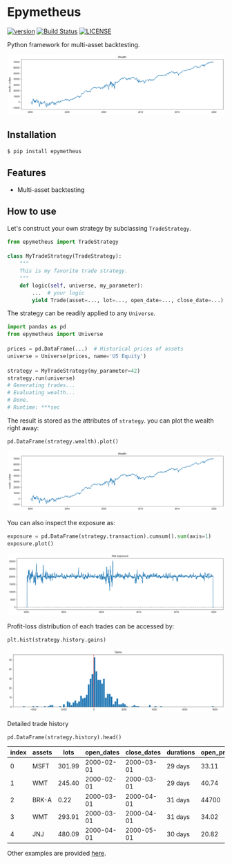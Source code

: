 # Epymetheus

[![version](https://img.shields.io/pypi/v/epymetheus.svg)](https://pypi.org/project/epymetheus/)
[![Build Status](https://travis-ci.com/simaki/epymetheus.svg?branch=master)](https://travis-ci.com/simaki/epymetheus)
[![LICENSE](https://img.shields.io/github/license/simaki/epymetheus)](LICENSE)

Python framework for multi-asset backtesting.

![wealth](sample/howto/wealth.png)

## Installation

```sh
$ pip install epymetheus
```

## Features

- Multi-asset backtesting

## How to use

Let's construct your own strategy by subclassing `TradeStrategy`.

```python
from epymetheus import TradeStrategy

class MyTradeStrategy(TradeStrategy):
    """
    This is my favorite trade strategy.
    """
    def logic(self, universe, my_parameter):
        ...  # your logic
        yield Trade(asset=..., lot=..., open_date=..., close_date=...)
```

The strategy can be readily applied to any `Universe`.

```python
import pandas as pd
from epymetheus import Universe

prices = pd.DataFrame(...)  # Historical prices of assets
universe = Universe(prices, name='US Equity')

strategy = MyTradeStrategy(my_parameter=42)
strategy.run(universe)
# Generating trades...
# Evaluating wealth...
# Done.
# Runtime: ***sec
```

The result is stored as the attributes of `strategy`.
you can plot the wealth right away:

```python
pd.DataFrame(strategy.wealth).plot()
```

![wealth](sample/howto/wealth.png)

You can also inspect the exposure as:

```python
exposure = pd.DataFrame(strategy.transaction).cumsum().sum(axis=1)
exposure.plot()
```

![wealth](sample/howto/exposure.png)

Profit-loss distribution of each trades can be accessed by:

```python
plt.hist(strategy.history.gains)
```

![wealth](sample/howto/gains.png)

Detailed trade history

```python
pd.DataFrame(strategy.history).head()
```

index|assets|lots|open_dates|close_dates|durations|open_prices|gains
-----|------|----|----------|-----------|---------|-----------|-----
0|MSFT|301.99|2000-02-01|2000-03-01|29 days|33.11|-1177.90
1|WMT|245.40|2000-02-01|2000-03-01|29 days|40.74|-1650.68
2|BRK-A|0.22|2000-03-01|2000-04-01|31 days|44700|0,2796.42
3|WMT|293.91|2000-03-01|2000-04-01|31 days|34.02|1545.11
4|JNJ|480.09|2000-04-01|2000-05-01|30 days|20.82|1770.46

Other examples are provided [here](sample/examples/).
